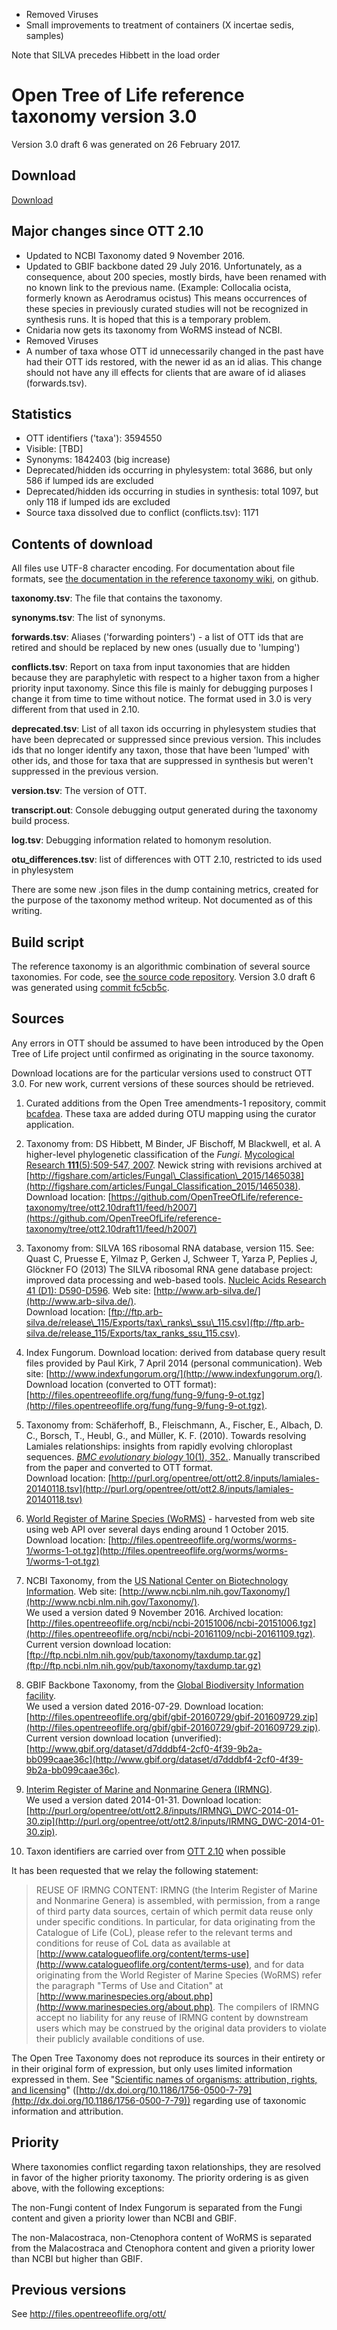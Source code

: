 * Removed Viruses
* Small improvements to treatment of containers (X incertae sedis, samples)

Note that SILVA precedes Hibbett in the load order


# Open Tree of Life reference taxonomy version 3.0

Version 3.0 draft 6 was generated on 26 February 2017.

## Download

[Download](http://files.opentreeoflife.org/ott/ott3.0/ott3.0.tgz)

## Major changes since OTT 2.10

* Updated to NCBI Taxonomy dated 9 November 2016.
* Updated to GBIF backbone dated 29 July 2016.  Unfortunately, as a
  consequence, about 200 species, mostly birds, have been renamed with
  no known link to the previous name.  (Example: Collocalia ocista,
  formerly known as Aerodramus ocistus) This means occurrences of
  these species in previously curated studies will not be recognized
  in synthesis runs.  It is hoped that this is a temporary problem.
* Cnidaria now gets its taxonomy from WoRMS instead of NCBI.
* Removed Viruses
* A number of taxa whose OTT id unnecessarily changed in the past have
  had their OTT ids restored, with the newer id as an id alias.
  This change should not have any ill effects for clients that are
  aware of id aliases (forwards.tsv).

## Statistics

* OTT identifiers ('taxa'): 3594550
* Visible: [TBD]
* Synonyms: 1842403 (big increase)
* Deprecated/hidden ids occurring in phylesystem: total 3686,
  but only 586 if lumped ids are excluded
* Deprecated/hidden ids occurring in studies in synthesis: total 1097,
  but only 118 if lumped ids are excluded
* Source taxa dissolved due to conflict (conflicts.tsv): 1171

## Contents of download

All files use UTF-8 character encoding.  For documentation about file formats, see [the documentation in the reference taxonomy
wiki](https://github.com/OpenTreeOfLife/reference-taxonomy/wiki/Interim-taxonomy-file-format),
on github.

**taxonomy.tsv**: The file that contains the taxonomy.

**synonyms.tsv**: The list of synonyms.

**forwards.tsv**: Aliases ('forwarding pointers') - a list of OTT ids that are
  retired and should be replaced by new ones (usually due to
  'lumping')

**conflicts.tsv**: Report on taxa from input taxonomies that are
  hidden because they are paraphyletic with respect to a higher
  taxon from a higher priority input taxonomy.
  Since this file is mainly for debugging purposes I change
  it from time to time without notice.  The format used in 3.0
  is very different from that used in 2.10.

**deprecated.tsv**: List of all taxon ids occurring in phylesystem
  studies that have been deprecated or suppressed since previous version.  This
  includes ids that no longer identify any taxon, those that have been
  'lumped' with other ids, and those for taxa that are suppressed in
  synthesis but weren't suppressed in the previous version.

**version.tsv**: The version of OTT.

**transcript.out**: Console debugging output generated during the taxonomy build process.

**log.tsv**: Debugging information related to homonym resolution.

**otu_differences.tsv**: list of differences with OTT 2.10, restricted
  to ids used in phylesystem

There are some new .json files in the dump containing metrics, created for
the purpose of the taxonomy method writeup.  Not documented as of
this writing.

## Build script

The reference taxonomy is an algorithmic combination of several
source taxonomies.  For code,
see <a href="https://github.com/OpenTreeOfLife/reference-taxonomy">the
source code repository</a>.
Version 3.0 draft 6 was generated using 
<a href="https://github.com/OpenTreeOfLife/reference-taxonomy/commit/fc5cb5c2749e9e986749281a3284d2c1df42b58d">commit fc5cb5c</a>.</p>

## Sources

Any errors in OTT
should be assumed to have been introduced by the Open Tree of Life 
project until confirmed as originating in the source taxonomy.

Download locations are for the particular versions used to construct
OTT 3.0.  For new work, current versions of these sources should be
retrieved.

1.  Curated additions from the Open Tree amendments-1 repository, commit [bcafdea](https://github.com/OpenTreeOfLife/amendments-1/commit/bcafdea7f2e9231274cae2df2beed7d732ca46c5).  These taxa are added during OTU mapping using the curator application.

1.  Taxonomy from: 
    DS Hibbett, M Binder, JF Bischoff, M Blackwell, et al. 
    A higher-level phylogenetic classification of the <i>Fungi</i>.
    [Mycological Research</i> <b>111</b>(5):509-547, 2007](http://dx.doi.org/10.1016/j.mycres.2007.03.004).
    Newick string with revisions
    archived at [http://figshare.com/articles/Fungal\_Classification\_2015/1465038](http://figshare.com/articles/Fungal_Classification_2015/1465038).
    <br />
    Download location: [https://github.com/OpenTreeOfLife/reference-taxonomy/tree/ott2.10draft11/feed/h2007](https://github.com/OpenTreeOfLife/reference-taxonomy/tree/ott2.10draft11/feed/h2007)

1.  Taxonomy from: SILVA 16S ribosomal RNA database, version 115.
    See: Quast C, Pruesse E, Yilmaz P, Gerken J, Schweer T, Yarza P, Peplies J,
    Gl&ouml;ckner FO (2013) The SILVA ribosomal RNA gene database project:
    improved data processing and web-based tools. 
    [Nucleic Acids Research</i> 41 (D1): D590-D596](http://dx.doi.org/10.1093/nar/gks1219).
    Web site: [http://www.arb-silva.de/](http://www.arb-silva.de/).
    <br />
    Download location: [ftp://ftp.arb-silva.de/release\_115/Exports/tax\_ranks\_ssu\_115.csv](ftp://ftp.arb-silva.de/release_115/Exports/tax_ranks_ssu_115.csv).

1.  Index Fungorum.
    Download location: derived from database query result files provided by Paul
    Kirk, 7 April 2014 (personal communication).
    Web site: [http://www.indexfungorum.org/](http://www.indexfungorum.org/).
    <br />
    Download location (converted to OTT format): [http://files.opentreeoflife.org/fung/fung-9/fung-9-ot.tgz](http://files.opentreeoflife.org/fung/fung-9/fung-9-ot.tgz).

1.  Taxonomy from:
    Sch&auml;ferhoff, B., Fleischmann, A., Fischer, E., Albach, D. C., Borsch,
    T., Heubl, G., and M&uuml;ller, K. F. (2010). Towards resolving Lamiales
    relationships: insights from rapidly evolving chloroplast
    sequences. 
    [<i>BMC evolutionary biology</i> 10(1), 352.](http://dx.doi.org/10.1186/1471-2148-10-352).
    Manually transcribed from the paper and converted to OTT format.
    <br />
    Download location: [http://purl.org/opentree/ott/ott2.8/inputs/lamiales-20140118.tsv](http://purl.org/opentree/ott/ott2.8/inputs/lamiales-20140118.tsv)

1.  [World Register of Marine Species (WoRMS)](http://www.marinespecies.org/aphia.php) - harvested from web site using web API over several days ending around 1 October 2015.
    Download location: [http://files.opentreeoflife.org/worms/worms-1/worms-1-ot.tgz](http://files.opentreeoflife.org/worms/worms-1/worms-1-ot.tgz)

1.  NCBI Taxonomy, from the 
    [US National Center on Biotechnology Information](http://www.ncbi.nlm.nih.gov/).
    Web site: [http://www.ncbi.nlm.nih.gov/Taxonomy/](http://www.ncbi.nlm.nih.gov/Taxonomy/).
    <br />
    We used a version dated 9 November 2016.
    Archived location: [http://files.opentreeoflife.org/ncbi/ncbi-20151006/ncbi-20151006.tgz](http://files.opentreeoflife.org/ncbi/ncbi-20161109/ncbi-20161109.tgz).
    <br />
    Current version download location:
    [ftp://ftp.ncbi.nlm.nih.gov/pub/taxonomy/taxdump.tar.gz](ftp://ftp.ncbi.nlm.nih.gov/pub/taxonomy/taxdump.tar.gz)

1.  GBIF Backbone Taxonomy, from the 
    [Global Biodiversity Information facility](http://www.gbif.org/).
    <br />
    We used a version dated 2016-07-29.
    Download location: [http://files.opentreeoflife.org/gbif/gbif-20160729/gbif-201609729.zip](http://files.opentreeoflife.org/gbif/gbif-20160729/gbif-201609729.zip).
    <br />
    Current version download location (unverified):
    [http://www.gbif.org/dataset/d7dddbf4-2cf0-4f39-9b2a-bb099caae36c](http://www.gbif.org/dataset/d7dddbf4-2cf0-4f39-9b2a-bb099caae36c).

1.  [Interim Register of Marine and Nonmarine Genera (IRMNG)](http://irmng.org/).
    <br />
    We used a version dated 2014-01-31.  Download location:
    [http://purl.org/opentree/ott/ott2.8/inputs/IRMNG\_DWC-2014-01-30.zip](http://purl.org/opentree/ott/ott2.8/inputs/IRMNG_DWC-2014-01-30.zip).
 
1.  Taxon identifiers are carried over from [OTT 2.10](http://files.opentreeoflife.org/ott/ott2.10/) when possible
 
It has been requested that we relay the following statement:

> REUSE OF IRMNG CONTENT:
> IRMNG (the Interim Register of Marine and Nonmarine Genera) is assembled, with permission, from a range of third party data sources, certain of which permit data reuse only under specific conditions. In particular, for data originating from the Catalogue of Life (CoL), please refer to the relevant terms and conditions for reuse of CoL data as available at [http://www.catalogueoflife.org/content/terms-use](http://www.catalogueoflife.org/content/terms-use), and for data originating from the World Register of Marine Species (WoRMS) refer the paragraph "Terms of Use and Citation" at [http://www.marinespecies.org/about.php](http://www.marinespecies.org/about.php). The compilers of IRMNG accept no liability for any reuse of IRMNG content by downstream users which may be construed by the original data providers to violate their publicly available conditions of use.

The Open Tree Taxonomy does not reproduce its sources in their
entirety or in their original form of expression, but only uses
limited information expressed in them. See "[Scientific names of
organisms: attribution, rights, and licensing](http://dx.doi.org/10.1186/1756-0500-7-79)" ([http://dx.doi.org/10.1186/1756-0500-7-79](http://dx.doi.org/10.1186/1756-0500-7-79))
regarding use of taxonomic information and attribution.

## Priority

Where taxonomies conflict regarding taxon relationships, they are
resolved in favor of the higher priority taxonomy.  The priority
ordering is as given above, with the following exceptions:

The non-Fungi content of Index Fungorum is separated from the Fungi
content and given a priority lower than NCBI and GBIF.

The non-Malacostraca, non-Ctenophora content of WoRMS is separated from the
Malacostraca and Ctenophora content and given a priority lower than NCBI but higher
than GBIF.

## Previous versions

See <a href="http://files.opentreeoflife.org/ott/">http://files.opentreeoflife.org/ott/</a>
